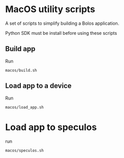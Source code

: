 # MacOS utility scripts

A set of scripts to simplify building a Bolos application.

Python SDK must be install before using these scripts

## Build app

Run 

`macos/build.sh`

## Load app to a device

Run

`macos/load_app.sh`

# Load app to speculos

run

`macos/speculos.sh`